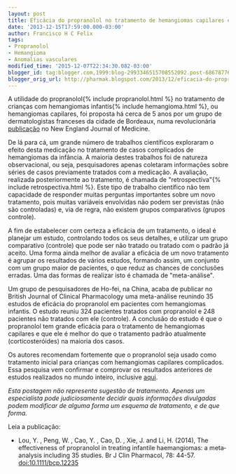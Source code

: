 ```yaml
---
layout: post
title: Eficácia do propranolol no tratamento de hemangiomas capilares é comprovada
date: '2013-12-15T17:59:00.000-03:00'
author: Francisco H C Felix
tags:
- Propranolol
- Hemangioma
- Anomalias vasculares
modified_time: '2015-12-07T22:34:30.082-03:00'
blogger_id: tag:blogger.com,1999:blog-2993346515708552092.post-6867877635058108799
blogger_orig_url: http://pharmak.blogspot.com/2013/12/eficacia-do-propranolol-no-tratamento.html
---
```


A utilidade do propranolol{% include propranolol.html %} no tratamento de crianças com hemangiomas infantis{% include hemangioma.html %}, ou hemangiomas capilares, foi proposta há cerca de 5 anos por um grupo de dermatologistas franceses da cidade de Bordeaux, numa revolucionária [publicação](http://bit.ly/fhcflxEw)
no New England Journal of Medicine.
<!--more-->

De lá para cá, um grande número de trabalhos científicos exploraram o efeito desta medicação no tratamento de casos complicados de hemangiomas da infância. A maioria destes trabalhos foi de natureza observacional, ou seja, pesquisadores apenas coletaram informações sobre séries de casos previamente tratados com a medicação. A avaliação, realizada posteriormente ao tratamento, é chamada de "retrospectiva"{% include retrospectiva.html %}. Este tipo de trabalho científico não tem capacidade de responder muitas perguntas importantes sobre um novo tratamento, pois muitas variáveis envolvidas não podem ser previstas (não são controladas) e, via de regra, não existem grupos comparativos (grupos controle). 

A fim de estabelecer com certeza a eficácia de um tratamento, o ideal é planejar um estudo, controlando todos os seus detalhes, e utilizar um grupo comparativo (controle) que pode ser não tratado ou tratado com o padrão já aceito. Uma forma ainda melhor de avaliar a eficácia de um novo tratamento é agrupar os resultados de vários estudos, formando assim, um conjunto com um grupo maior de pacientes, o que reduz as chances de conclusões erradas. Uma das formas de realizar isto é chamada de "meta-análise". 

Um grupo de pesquisadores de Ho-fei, na China, acaba de publicar no British Journal of Clinical Pharmacology uma meta-análise reunindo 35 estudos de eficácia do propranolol em pacientes com hemangiomas infantis. O estudo reuniu 324 pacientes tratados com propranolol e 248 pacientes não tratados com ele (controle). A conclusão do estudo é que o propranolol tem grande eficácia para o tratamento de hemangiomas capilares e que ele é melhor do que o tratamento padrão atualmente (corticosteróides) na maioria dos casos. 

Os autores recomendam fortemente que o propranolol seja usado como tratamento inicial para crianças com hemangiomas capilares complicados. Essa pesquisa vem confirmar e comprovar os resultados anteriores de estudos realizados no mundo inteiro, inclusive <a href="http://pharmak.blogspot.com.br/2011/10/primeiros-resultados-do-tratamento-de.html">aqui</a>.

_Esta postagem não representa sugestão de tratamento. Apenas um especialista pode judiciosamente decidir quais informações divulgadas podem modificar de alguma forma um esquema de tratamento, e de que forma._

Leia a publicação:
- Lou, Y. , Peng, W. , Cao, Y. , Cao, D. , Xie, J. and Li, H. (2014), The effectiveness of propranolol in treating infantile haemangiomas: a meta‐analysis including 35 studies. Br J Clin Pharmacol, 78: 44-57. [doi:10.1111/bcp.12235](http://doi.org/10.1111/bcp.12235)
